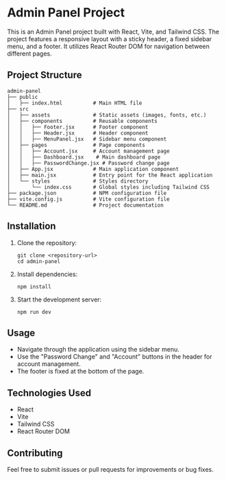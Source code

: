 # Admin Panel Project

This is an Admin Panel project built with React, Vite, and Tailwind CSS. The project features a responsive layout with a sticky header, a fixed sidebar menu, and a footer. It utilizes React Router DOM for navigation between different pages.

## Project Structure

```
admin-panel
├── public
│   ├── index.html          # Main HTML file
├── src
│   ├── assets              # Static assets (images, fonts, etc.)
│   ├── components          # Reusable components
│   │   ├── Footer.jsx      # Footer component
│   │   ├── Header.jsx      # Header component
│   │   ├── MenuPanel.jsx   # Sidebar menu component
│   ├── pages               # Page components
│   │   ├── Account.jsx     # Account management page
│   │   ├── Dashboard.jsx    # Main dashboard page
│   │   ├── PasswordChange.jsx # Password change page
│   ├── App.jsx             # Main application component
│   ├── main.jsx            # Entry point for the React application
│   └── styles              # Styles directory
│       └── index.css       # Global styles including Tailwind CSS
├── package.json            # NPM configuration file
├── vite.config.js          # Vite configuration file
└── README.md               # Project documentation
```

## Installation

1. Clone the repository:
   ```
   git clone <repository-url>
   cd admin-panel
   ```

2. Install dependencies:
   ```
   npm install
   ```

3. Start the development server:
   ```
   npm run dev
   ```

## Usage

- Navigate through the application using the sidebar menu.
- Use the "Password Change" and "Account" buttons in the header for account management.
- The footer is fixed at the bottom of the page.

## Technologies Used

- React
- Vite
- Tailwind CSS
- React Router DOM

## Contributing

Feel free to submit issues or pull requests for improvements or bug fixes.